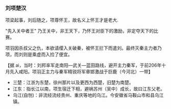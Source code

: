 ### 刘项楚汉

项梁起事，刘后随之，项尊怀王，故名义上怀王才是老大.

"先入关中者王" 乃王关中，非王天下，乃怀王对臣下的激励，非定夺天下的比赛。

项羽因杀叔父之仇，本欲请缨入关破秦，被怀王拦下而遣刘。最终灭秦主力者乃项，而刘则是乘虚而入捡了便宜。

【据 ai，当时：刘邦率军走南阳—武关—蓝田路线，避开主力秦军，于前206年十月先入咸阳。项羽正主力与秦军精锐将军章邯激战于巨鹿（今河北）一带】

- 三楚：江浙为东楚，徐州那片以及更西为西楚，旧楚为南楚。
- 江东：指长江以南，项生宿迁下相，避祸苏州（吴中）成长，故曰江东父老。
- 乌江(自刎)：非流经流经贵州、重庆等地的乌江。今安徽省马鞍山市和县乌江镇。
